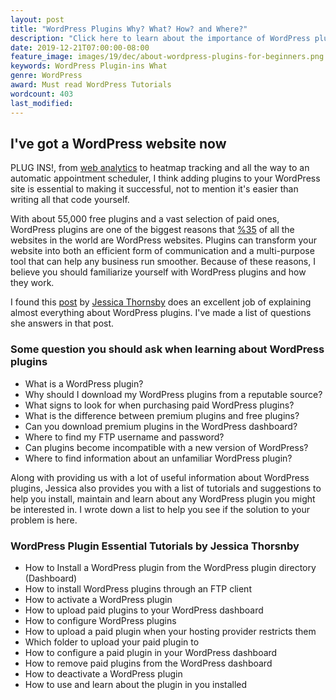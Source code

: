 ```yaml
---
layout: post
title: "WordPress Plugins Why? What? How? and Where?"
description: "Click here to learn about the importance of WordPress plugins and how to install, use, and maintain them for your website"
date: 2019-12-21T07:00:00-08:00
feature_image: images/19/dec/about-wordpress-plugins-for-beginners.png
keywords: WordPress Plugin-ins What
genre: WordPress
award: Must read WordPress Tutorials
wordcount: 403
last_modified: 
---
```


## I've got a WordPress website now

PLUG INS!, from [web analytics](/_posts\19\dec\2019-12-22-web-analytics-why-you-need-them-to-succeed-google-analytics-wordpress-tutorial.md) to heatmap tracking and all the way to an automatic appointment scheduler, I think adding plugins to your WordPress site is essential to making it successful, not to mention it's easier than writing all that code yourself.  

With about 55,000 free plugins and a vast selection of paid ones, WordPress plugins are one of the biggest reasons that [%35](https://www.whoishostingthis.com/compare/wordpress/stats/) of all the websites in the world are WordPress websites. Plugins can transform your website into both an efficient form of communication and a multi-purpose tool that can help any business run smoother.  Because of these reasons, I believe you should familiarize yourself with WordPress plugins and how they work.

I found this [post](https://webdesign.tutsplus.com/tutorials/how-to-add-plugins-to-wordpress--cms-34369) by [Jessica Thornsby](https://tutsplus.com/authors/jessica-thornsby?_ga=2.163666940.271766277.1576952798-1833700103.1576952798) does an excellent job of explaining almost everything about WordPress plugins.  I've made a list of questions she answers in that post. 

### Some question you should ask when learning about WordPress plugins

- What is a WordPress plugin?
- Why should I download my WordPress plugins from a reputable source?
- What signs to look for when purchasing paid WordPress plugins?
- What is the difference between premium plugins and free plugins?
- Can you download premium plugins in the WordPress dashboard?
- Where to find my FTP username and password?
- Can plugins become incompatible with a new version of WordPress?
- Where to find information about an unfamiliar WordPress plugin?

Along with providing us with a lot of useful information about WordPress plugins, Jessica also provides you with a list of tutorials and suggestions to help you install, maintain and learn about any WordPress plugin you might be interested in.  I wrote down a list to help you see if the solution to your problem is here.

### WordPress Plugin Essential Tutorials by Jessica Thorsnby
	
- How to Install a WordPress plugin from the WordPress plugin directory (Dashboard)
- How to install WordPress plugins through an FTP client
- How to activate a WordPress plugin
- How to upload paid plugins to your WordPress dashboard
- How to configure WordPress plugins
- How to upload a paid plugin when your hosting provider restricts them
- Which folder to upload your paid plugin to
- How to configure a paid plugin in your WordPress dashboard
- How to remove paid plugins from the WordPress dashboard
- How to deactivate a WordPress plugin
- How to use and learn about the plugin in you installed